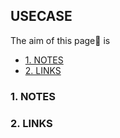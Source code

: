 ## USECASE
The aim of this page📝 is

<!-- TOC -->

- [1. NOTES](#1-notes)
- [2. LINKS](#2-links)

<!-- /TOC -->

### 1. NOTES
 
### 2. LINKS
